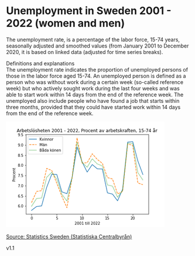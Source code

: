 # Unemployment in Sweden 2001 - 2022 (women and men)

The unemployment rate, is a percentage of the labor force, 15-74 years, seasonally adjusted and smoothed values (from January 2001 to December 2020, it is based on linked data (adjusted for time series breaks).

Definitions and explanations
<br>
The unemployment rate indicates the proportion of unemployed persons of those in the labor force aged 15-74. An unemployed person is defined as a person who was without work during a certain week (so-called reference week) but who actively sought work during the last four weeks and was able to start work within 14 days from the end of the reference week. The unemployed also include people who have found a job that starts within three months, provided that they could have started work within 14 days from the end of the reference week.

![Unemployment in Sweden 2001 - 2022 (women and men) ](https://raw.githubusercontent.com/IoT-Dude/blogg_mtrl/main/XX_XY_2001_2022.png)


[Source: Statistics Sweden (Statistiska Centralbyrån)](https://www.scb.se/)


v1.1
